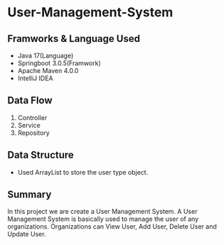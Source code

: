 # User-Management-System 

## Framworks & Language Used 

* Java 17(Language)
* Springboot 3.0.5(Framwork)
* Apache Maven 4.0.0
* IntelliJ IDEA

## Data Flow
1. Controller
1. Service
1. Repository

## Data Structure
* Used ArrayList to store the user type object.

## Summary
 In this project we are create a User Management System. A User Management System is basically used to manage the user of any organizations. Organizations can View User, Add User, Delete User and Update User. 





